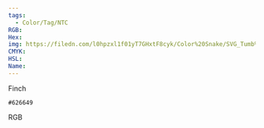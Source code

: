 ```yaml
---
tags:
  - Color/Tag/NTC
RGB:
Hex:
img: https://filedn.com/l0hpzxl1f01yT7GHxtF8cyk/Color%20Snake/SVG_Tumb%20Mass%20No%20Name/626649.svg
CMYK:
HSL:
Name:
---
```

Finch
```palette
#626649
```
RGB
